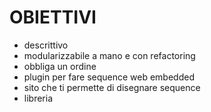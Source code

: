 <h1>OBIETTIVI</h1>

- descrittivo
- modularizzabile a mano e con refactoring
- obbliga un ordine
- plugin per fare sequence web embedded
- sito che ti permette di disegnare sequence
- libreria
